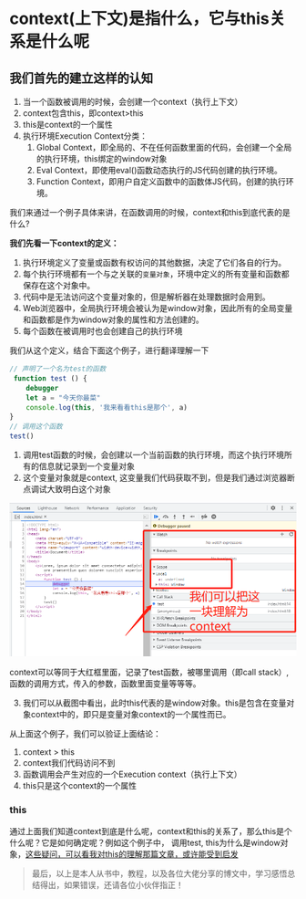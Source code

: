 # context(上下文)是指什么，它与this关系是什么呢

## 我们首先的建立这样的认知

1. 当一个函数被调用的时候，会创建一个context（执行上下文）
2. context包含this，即context>this
3. this是context的一个属性
4. 执行环境Execution Context分类：
    1. Global Context，即全局的、不在任何函数里面的代码，会创建一个全局的执行环境，this绑定的window对象
    2. Eval Context，即使用eval()函数动态执行的JS代码创建的执行环境。
    3. Function Context，即用户自定义函数中的函数体JS代码，创建的执行环境。

我们来通过一个例子具体来讲，在函数调用的时候，context和this到底代表的是什么?

**我们先看一下context的定义：**

1. 执行环境定义了变量或函数有权访问的其他数据，决定了它们各自的行为。
2. 每个执行环境都有一个与之关联的`变量对象`，环境中定义的所有变量和函数都保存在这个对象中。
3. 代码中是无法访问这个变量对象的，但是解析器在处理数据时会用到。
4. Web浏览器中，全局执行环境会被认为是window对象，因此所有的全局变量和函数都是作为window对象的属性和方法创建的。
5. 每个函数在被调用时也会创建自己的执行环境

我们从这个定义，结合下面这个例子，进行翻译理解一下

```js
// 声明了一个名为test的函数
 function test () {
    debugger
    let a = "今天你最菜"
    console.log(this, '我来看看this是那个', a)
}
// 调用这个函数
test()
```

1. 调用test函数的时候，会创建以一个当前函数的执行环境，而这个执行环境所有的信息就记录到一个变量对象
2. 这个变量对象就是context, 这变量我们代码获取不到，但是我们通过浏览器断点调试大致明白这个对象

![context对象](./../src/context.png)

context可以等同于大红框里面，记录了test函数，被哪里调用（即call stack）, 函数的调用方式，传入的参数，函数里面变量等等等。

3. 我们可以从截图中看出，此时this代表的是window对象。this是包含在变量对象context中的，即只是变量对象context的一个属性而已。

从上面这个例子，我们可以验证上面结论：

1. context > this
2. context我们代码访问不到
3. 函数调用会产生对应的一个Execution context（执行上下文）
4. this只是这个context的一个属性

### this

通过上面我们知道context到底是什么呢，context和this的关系了，那么this是个什么呢？它是如何确定呢？例如这个例子中，
调用test, this为什么是window对象，[这些疑问，可以看我对this的理解那篇文章，或许能受到启发](./this.md)

> 最后，以上是本人从书中，教程，以及各位大佬分享的博文中，学习感悟总结得出，如果错误，还请各位小伙伴指正！
